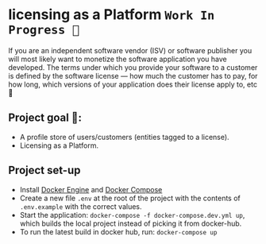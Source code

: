 # licensing as a Platform `Work In Progress 🚧`

If you are an independent software vendor (ISV) or software publisher you will most likely want to monetize the software application you have developed. The terms under which you provide your software to a customer is defined by the software license — how much the customer has to pay, for how long, which versions of your application does their license apply to, etc 🚁

## Project goal 🚀:

- A profile store of users/customers (entities tagged to a license).
- Licensing as a Platform.

## Project set-up

- Install [Docker Engine](https://docs.docker.com/engine/install/) and [Docker Compose](https://docs.docker.com/compose/install/)
- Create a new file `.env` at the root of the project with the contents of `.env.example` with the correct values. 
- Start the application: `docker-compose -f docker-compose.dev.yml up`, which builds the local project instead of picking it from docker-hub.
- To run the latest build in docker hub, run: `docker-compose up`
